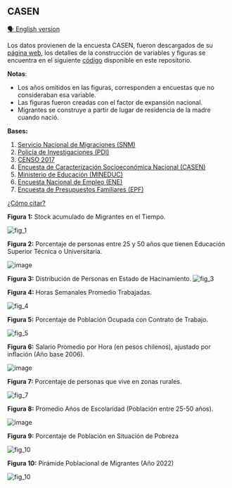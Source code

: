 ## CASEN

[🗣️ English version](./engmd/CASEN.html)

Los datos provienen de la encuesta CASEN, fueron descargados de su [página web](https://observatorio.ministeriodesarrollosocial.gob.cl/encuesta-casen), los detalles de la construcción de variables y figuras se encuentra en el siguiente [código](https://github.com/NucleoMIGRA/Plataforma_privado/tree/main/bases/casen) disponible en este repositorio.  

 **Notas**:  
- Los años omitidos en las figuras, corresponden a encuestas que no consideraban esa variable.  
- Las figuras fueron creadas con el factor de expansión nacional.
- Migrantes se construye a partir de lugar de residencia de la madre cuando nació.

**Bases:**
1. [Servicio Nacional de Migraciones (SNM)](./SNM.MD)
2. [Policía de Investigaciones (PDI)](./PDI.MD)
3. [CENSO 2017](./CENSO.MD)
4. [Encuesta de Caracterización Socioeconómica Nacional (CASEN)](./CASEN.MD)
5. [Ministerio de Educación (MINEDUC)](./MINEDUC.MD)
6. [Encuesta Nacional de Empleo (ENE)](./ENE.MD)
7. [Encuesta de Presupuestos Familiares (EPF)](./EPF.MD)

[¿Cómo citar?](./citation.MD)


**Figura 1:** Stock acumulado de Migrantes en el Tiempo.

![fig_1](https://raw.githubusercontent.com/NucleoMIGRA/migra/85b0765825cdae47b163736ef989538b7c638f32/bases/casen/figuras/figuras_svg/fig_1.svg)

**Figura 2:** Porcentaje de personas entre 25 y 50 años que tienen Educación Superior Técnica o
Universitaria.

![image](https://raw.githubusercontent.com/NucleoMIGRA/migra/85b0765825cdae47b163736ef989538b7c638f32/bases/casen/figuras/figuras_svg/fig_2.svg)

**Figura 3:** Distribución de Personas en Estado de Hacinamiento.
![fig_3](https://raw.githubusercontent.com/NucleoMIGRA/migra/85b0765825cdae47b163736ef989538b7c638f32/bases/casen/figuras/figuras_svg/fig_3.svg)

**Figura 4:** Horas Semanales Promedio Trabajadas.

![fig_4](https://raw.githubusercontent.com/NucleoMIGRA/migra/85b0765825cdae47b163736ef989538b7c638f32/bases/casen/figuras/figuras_svg/fig_4.svg)

**Figura 5:** Porcentaje de Población Ocupada con Contrato de Trabajo.

![fig_5](https://raw.githubusercontent.com/NucleoMIGRA/migra/85b0765825cdae47b163736ef989538b7c638f32/bases/casen/figuras/figuras_svg/fig_5.svg)

**Figura 6:** Salario Promedio por Hora (en pesos chilenos), ajustado por inflación (Año base 2006).

![image](https://raw.githubusercontent.com/NucleoMIGRA/migra/85b0765825cdae47b163736ef989538b7c638f32/bases/casen/figuras/figuras_svg/fig_6.svg)

**Figura 7:** Porcentaje de personas que vive en zonas rurales.

![fig_7](https://raw.githubusercontent.com/NucleoMIGRA/migra/85b0765825cdae47b163736ef989538b7c638f32/bases/casen/figuras/figuras_svg/fig_7.svg)

**Figura 8:** Promedio Años de Escolaridad (Población entre 25-50 años).

![image](https://raw.githubusercontent.com/NucleoMIGRA/migra/85b0765825cdae47b163736ef989538b7c638f32/bases/casen/figuras/figuras_svg/fig_9.svg)

**Figura 9:** Porcentaje de Población en Situación de Pobreza

![fig_10](https://raw.githubusercontent.com/NucleoMIGRA/migra/85b0765825cdae47b163736ef989538b7c638f32/bases/casen/figuras/figuras_svg/fig_10.svg)

**Figura 10:** Pirámide Poblacional de Migrantes (Año 2022)

![fig_10](https://raw.githubusercontent.com/NucleoMIGRA/migra/85b0765825cdae47b163736ef989538b7c638f32/bases/casen/figuras/figuras_svg/fig_8.svg)

